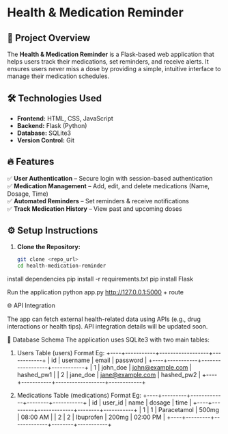 # Health & Medication Reminder  

## 📌 Project Overview  
The **Health & Medication Reminder** is a Flask-based web application that helps users track their medications, set reminders, and receive alerts. It ensures users never miss a dose by providing a simple, intuitive interface to manage their medication schedules.  

## 🛠️ Technologies Used  
- **Frontend:** HTML, CSS, JavaScript  
- **Backend:** Flask (Python)  
- **Database:** SQLite3  
- **Version Control:** Git  

## 🔥 Features  
✅ **User Authentication** – Secure login with session-based authentication  
✅ **Medication Management** – Add, edit, and delete medications (Name, Dosage, Time)  
✅ **Automated Reminders** – Set reminders & receive notifications  
✅ **Track Medication History** – View past and upcoming doses  

## ⚙️ Setup Instructions  
1. **Clone the Repository:**  
   ```bash
   git clone <repo_url>
   cd health-medication-reminder

install dependencies
   pip install -r requirements.txt
     pip install Flask

Run the application
   python app.py http://127.0.0.1:5000 + route

🌐 API Integration

The app can fetch external health-related data using APIs (e.g., drug interactions or health tips). API integration details will be updated soon.
   
📂 Database Schema
The application uses SQLite3 with two main tables:
1. Users Table (users) Format
Eg:
+----+-----------+------------------+------------+
| id | username  | email            | password   |
+----+-----------+------------------+------------+
| 1  | john_doe  | john@example.com | hashed_pw1 |
| 2  | jane_doe  | jane@example.com | hashed_pw2 |
+----+-----------+------------------+------------+

2. Medications Table (medications) Format
Eg:
+----+---------+-------------+--------+-----------+
| id | user_id | name        | dosage | time      |
+----+---------+-------------+--------+-----------+
| 1  | 1       | Paracetamol | 500mg  | 08:00 AM  |
| 2  | 2       | Ibuprofen   | 200mg  | 02:00 PM  |
+----+---------+-------------+--------+-----------+